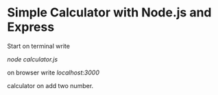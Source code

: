 
<div>
<h1>Simple Calculator with Node.js and Express</h1>
<p>Start on terminal write</p>
<p><em>node calculator.js</em></p>
<p>on browser write <em>localhost:3000 </em></p>
<p>calculator on add two number.</p>
</div>